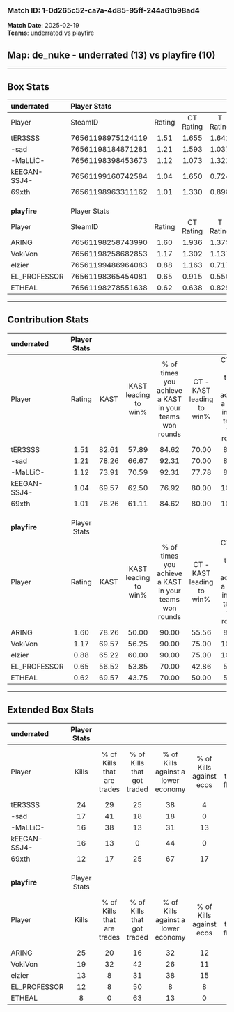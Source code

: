 ### Match ID: 1-0d265c52-ca7a-4d85-95ff-244a61b98ad4  
**Match Date**: 2025-02-19  
**Teams**: underrated vs playfire  

## **Map**: de_nuke - underrated (13) vs playfire (10)  
---  

## Box Stats  

| **underrated** | Player Stats      |        |           |          |       |       |       |         |        |      |     |
| :- | :- | :-: | :-: | :-: | :-: | :-: | :-: | :-: | :-: | :-: | :-: |
| Player         | SteamID           | Rating | CT Rating | T Rating | KAST  |  ADR  | Kills | Assists | Deaths | K/D  | HS% |
| tER3SSS        | 76561198975124119 |  1.51  |   1.655   |  1.641   | 82.61 | 105.3 |  24   |    5    |   18   | 1.33 | 58  |
| -sad           | 76561198184871281 |  1.21  |   1.593   |  1.037   | 78.26 | 83.3  |  17   |    4    |   15   | 1.13 | 76  |
| -MaLLiC-       | 76561198398453673 |  1.12  |   1.073   |  1.322   | 73.91 | 66.4  |  16   |    2    |   13   | 1.23 | 43  |
| kEEGAN-SSJ4-   | 76561199160742584 |  1.04  |   1.650   |  0.724   | 69.57 | 74.8  |  16   |    6    |   17   | 0.94 | 18  |
| 69xth          | 76561198963311162 |  1.01  |   1.330   |  0.898   | 78.26 | 70.3  |  12   |    5    |   14   | 0.86 | 41  |
|                |                   |        |           |          |       |       |       |         |        |      |     |
|                |                   |        |           |          |       |       |       |         |        |      |     |
|                |                   |        |           |          |       |       |       |         |        |      |     |
| **playfire**   | Player Stats      |        |           |          |       |       |       |         |        |      |     |
| Player         | SteamID           | Rating | CT Rating | T Rating | KAST  |  ADR  | Kills | Assists | Deaths | K/D  | HS% |
| ARING          | 76561198258743990 |  1.60  |   1.936   |  1.375   | 78.26 | 109.0 |  25   |    5    |   15   | 1.67 | 24  |
| VokiVon        | 76561198258682853 |  1.17  |   1.302   |  1.137   | 69.57 | 83.5  |  19   |    3    |   17   | 1.12 | 57  |
| elzier         | 76561199486964083 |  0.88  |   1.163   |  0.717   | 65.22 | 61.6  |  13   |    2    |   15   | 0.87 | 53  |
| EL_PROFESSOR   | 76561198365454081 |  0.65  |   0.915   |  0.550   | 56.52 | 51.8  |  12   |    1    |   19   | 0.63 | 50  |
| ETHEAL         | 76561198278551638 |  0.62  |   0.638   |  0.825   | 69.57 | 51.1  |   8   |    6    |   19   | 0.42 | 75  |
---  

## Contribution Stats  

| **underrated** | Player Stats |       |                      |                                                        |                           |                                                             |                          |                                                            |
| :- | :-: | :-: | :-: | :-: | :-: | :-: | :-: | :-: |
| Player         |    Rating    | KAST  | KAST leading to win% | % of times you achieve a KAST in your teams won rounds | CT - KAST leading to win% | CT - % of times you achieve a KAST in your teams won rounds | T - KAST leading to win% | T - % of times you achieve a KAST in your teams won rounds |
| tER3SSS        |     1.51     | 82.61 |        57.89         |                         84.62                          |           70.00           |                            87.50                            |          44.44           |                           80.00                            |
| -sad           |     1.21     | 78.26 |        66.67         |                         92.31                          |           70.00           |                            87.50                            |          62.50           |                           100.00                           |
| -MaLLiC-       |     1.12     | 73.91 |        70.59         |                         92.31                          |           77.78           |                            87.50                            |          62.50           |                           100.00                           |
| kEEGAN-SSJ4-   |     1.04     | 69.57 |        62.50         |                         76.92                          |           80.00           |                           100.00                            |          33.33           |                           40.00                            |
| 69xth          |     1.01     | 78.26 |        61.11         |                         84.62                          |           80.00           |                           100.00                            |          37.50           |                           60.00                            |
|                |              |       |                      |                                                        |                           |                                                             |                          |                                                            |
|                |              |       |                      |                                                        |                           |                                                             |                          |                                                            |
|                |              |       |                      |                                                        |                           |                                                             |                          |                                                            |
| **playfire**   | Player Stats |       |                      |                                                        |                           |                                                             |                          |                                                            |
| Player         |    Rating    | KAST  | KAST leading to win% | % of times you achieve a KAST in your teams won rounds | CT - KAST leading to win% | CT - % of times you achieve a KAST in your teams won rounds | T - KAST leading to win% | T - % of times you achieve a KAST in your teams won rounds |
| ARING          |     1.60     | 78.26 |        50.00         |                         90.00                          |           55.56           |                            83.33                            |          44.44           |                           100.00                           |
| VokiVon        |     1.17     | 69.57 |        56.25         |                         90.00                          |           75.00           |                           100.00                            |          37.50           |                           75.00                            |
| elzier         |     0.88     | 65.22 |        60.00         |                         90.00                          |           75.00           |                           100.00                            |          42.86           |                           75.00                            |
| EL_PROFESSOR   |     0.65     | 56.52 |        53.85         |                         70.00                          |           42.86           |                            50.00                            |          66.67           |                           100.00                           |
| ETHEAL         |     0.62     | 69.57 |        43.75         |                         70.00                          |           50.00           |                            50.00                            |          40.00           |                           100.00                           |
---  

## Extended Box Stats  

| **underrated** | Player Stats |                            |                            |                                    |                         |                              |                                 |        |                             |                                     |                          |                               |                            |
| :- | :-: | :-: | :-: | :-: | :-: | :-: | :-: | :-: | :-: | :-: | :-: | :-: | :-: |
| Player         |    Kills     | % of Kills that are trades | % of Kills that got traded | % of Kills against a lower economy | % of Kills against ecos | % of Kills that are flawless | % of Kills that are close duels | Deaths | % of Deaths that get traded | % of Deaths against a lower economy | % of Deaths against ecos | % of Deaths that are flawless | % of Deaths that are close |
| tER3SSS        |      24      |             29             |             25             |                 38                 |            4            |              83              |                0                |   18   |             33              |                 28                  |            6             |              78               |             6              |
| -sad           |      17      |             41             |             18             |                 18                 |            0            |              59              |               12                |   15   |             33              |                 27                  |            7             |              53               |             7              |
| -MaLLiC-       |      16      |             38             |             13             |                 31                 |           13            |              75              |                0                |   13   |             23              |                 23                  |            0             |              54               |             0              |
| kEEGAN-SSJ4-   |      16      |             13             |             0              |                 44                 |            0            |              94              |                0                |   17   |             41              |                 29                  |            6             |              59               |             6              |
| 69xth          |      12      |             17             |             25             |                 67                 |           17            |              50              |               17                |   14   |             43              |                 21                  |            7             |              71               |             14             |
|                |              |                            |                            |                                    |                         |                              |                                 |        |                             |                                     |                          |                               |                            |
|                |              |                            |                            |                                    |                         |                              |                                 |        |                             |                                     |                          |                               |                            |
|                |              |                            |                            |                                    |                         |                              |                                 |        |                             |                                     |                          |                               |                            |
| **playfire**   | Player Stats |                            |                            |                                    |                         |                              |                                 |        |                             |                                     |                          |                               |                            |
| Player         |    Kills     | % of Kills that are trades | % of Kills that got traded | % of Kills against a lower economy | % of Kills against ecos | % of Kills that are flawless | % of Kills that are close duels | Deaths | % of Deaths that get traded | % of Deaths against a lower economy | % of Deaths against ecos | % of Deaths that are flawless | % of Deaths that are close |
| ARING          |      25      |             20             |             16             |                 32                 |           12            |              80              |               12                |   15   |             13              |                  0                  |            0             |              73               |             0              |
| VokiVon        |      19      |             32             |             42             |                 26                 |           11            |              37              |                5                |   17   |             12              |                 12                  |            6             |              82               |             0              |
| elzier         |      13      |             8              |             31             |                 38                 |           15            |              62              |                8                |   15   |             13              |                 20                  |            7             |              67               |             0              |
| EL_PROFESSOR   |      12      |             8              |             50             |                 8                  |            8            |              67              |                0                |   19   |             16              |                 16                  |            5             |              74               |             5              |
| ETHEAL         |      8       |             0              |             63             |                 13                 |            0            |              63              |                0                |   19   |             26              |                 16                  |            11            |              74               |             16             |
